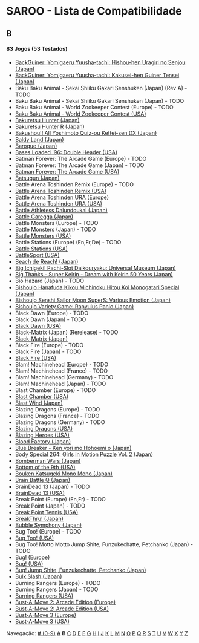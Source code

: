 # SAROO - Lista de Compatibilidade

## B

#### 83 Jogos (53 Testados)

- [BackGuiner: Yomigaeru Yuusha-tachi: Hishou-hen Uragiri no Senjou (Japan)](../../../Regions/Retails/Japan/T-19907G/01/README.md)
- [BackGuiner: Yomigaeru Yuusha-tachi: Kakusei-hen Guiner Tensei (Japan)](../../../Regions/Retails/Japan/T-19906G/01/README.md)
- Baku Baku Animal - Sekai Shiiku Gakari Senshuken (Japan) (Rev A) - TODO
- Baku Baku Animal - Sekai Shiiku Gakari Senshuken (Japan) - TODO
- Baku Baku Animal - World Zookeeper Contest (Europe) - TODO
- [Baku Baku Animal - World Zookeeper Contest (USA)](../../../Regions/Retails/USA/MK-81501/01/README.md)
- [Bakuretsu Hunter (Japan)](../../../Regions/Retails/Japan/T-22402G/01/README.md)
- [Bakuretsu Hunter R (Japan)](../../../Regions/Retails/Japan/T-24903G/01/README.md)
- [Bakushou!! All Yoshimoto Quiz-ou Kettei-sen DX (Japan)](../../../Regions/Retails/Japan/T-20001G/01/README.md)
- [Baldy Land (Japan)](../../../Regions/Retails/Japan/T-20608G/01/README.md)
- [Baroque (Japan)](../../../Regions/Retails/Japan/T-33901G/01/README.md)
- [Bases Loaded '96: Double Header (USA)](../../../Regions/Retails/USA/T-5703H/01/README.md)
- Batman Forever: The Arcade Game (Europe) - TODO
- Batman Forever: The Arcade Game (Japan) - TODO
- [Batman Forever: The Arcade Game (USA)](../../../Regions/Retails/USA/T-8140H/01/README.md)
- [Batsugun (Japan)](../../../Regions/Retails/Japan/T-1248G/01/README.md)
- Battle Arena Toshinden Remix (Europe) - TODO
- [Battle Arena Toshinden Remix (USA)](../../../Regions/Retails/USA/MK-81029/01/README.md)
- [Battle Arena Toshinden URA (Europe)](../../../Regions/Retails/Europe/MK-81054/01/README.md)
- [Battle Arena Toshinden URA (USA)](../../../Regions/Retails/USA/MK-81054/01/README.md)
- [Battle Athletess Daiundoukai (Japan)](../../../Regions/Retails/Japan/T-24601G/01/README.md)
- [Battle Garegga (Japan)](../../../Regions/Retails/Japan/T-10627G/01/README.md)
- Battle Monsters (Europe) - TODO
- Battle Monsters (Japan) - TODO
- [Battle Monsters (USA)](../../../Regions/Retails/USA/T-8137H/01/README.md)
- Battle Stations (Europe) (En,Fr,De) - TODO
- [Battle Stations (USA)](../../../Regions/Retails/USA/T-5021H/01/README.md)
- [BattleSport (USA)](../../../Regions/Retails/USA/T-8149H/01/README.md)
- [Beach de Reach! (Japan)](../../../Regions/Retails/Japan/T-29004G/01/README.md)
- [Big Ichigeki! Pachi-Slot Daikouryaku: Universal Museum (Japan)](../../../Regions/Retails/Japan/T-16704G/01/README.md)
- [Big Thanks - Super Keirin - Dream with Keirin 50 Years (Japan)](../../../Regions/Retails/Japan/6106987/01/README.md)
- Bio Hazard (Japan) - TODO
- [Bishoujo Hanafuda Kikou Michinoku Hitou Koi Monogatari Special (Japan)](../../../Regions/Retails/Japan/T-36701G/01/README.md)
- [Bishoujo Senshi Sailor Moon SuperS: Various Emotion (Japan)](../../../Regions/Retails/Japan/T-15701G/01/README.md)
- [Bishoujo Variety Game: Rapyulus Panic (Japan)](../../../Regions/Retails/Japan/T-21503G/01/README.md)
- Black Dawn (Europe) - TODO
- Black Dawn (Japan) - TODO
- [Black Dawn (USA)](../../../Regions/Retails/USA/T-7027H/01/README.md)
- Black-Matrix (Japan) (Rerelease) - TODO
- [Black-Matrix (Japan)](../../../Regions/Retails/Japan/T-20113G/01/README.md)
- Black Fire (Europe) - TODO
- Black Fire (Japan) - TODO
- [Black Fire (USA)](../../../Regions/Retails/USA/MK-81003/01/README.md)
- Blam! Machinehead (Europe) - TODO
- Blam! Machinehead (France) - TODO
- Blam! Machinehead (Germany) - TODO
- Blam! Machinehead (Japan) - TODO
- Blast Chamber (Europe) - TODO
- [Blast Chamber (USA)](../../../Regions/Retails/USA/T-13003H/01/README.md)
- [Blast Wind (Japan)](../../../Regions/Retails/Japan/T-1810G/01/README.md)
- Blazing Dragons (Europe) - TODO
- Blazing Dragons (France) - TODO
- Blazing Dragons (Germany) - TODO
- [Blazing Dragons (USA)](../../../Regions/Retails/USA/T-15907H/01/README.md)
- [Blazing Heroes (USA)](../../../Regions/Retails/USA/MK-81303/01/README.md)
- [Blood Factory (Japan)](../../../Regions/Retails/Japan/T-12504G/01/README.md)
- [Blue Breaker - Ken yori mo Hohoemi o (Japan)](../../../Regions/Retails/Japan/T-4315G/01/README.md)
- [Body Special 264: Girls in Motion Puzzle Vol. 2 (Japan)](../../../Regions/Retails/Japan/T-21003G/01/README.md)
- [Bomberman Wars (Japan)](../../../Regions/Retails/Japan/T-14320G/01/README.md)
- [Bottom of the 9th (USA)](../../../Regions/Retails/USA/T-9505H/01/README.md)
- [Bouken Katsugeki Mono Mono (Japan)](../../../Regions/Retails/Japan/T-21508G/01/README.md)
- [Brain Battle Q (Japan)](../../../Regions/Retails/Japan/T-25701G/01/README.md)
- BrainDead 13 (Japan) - TODO
- [BrainDead 13 (USA)](../../../Regions/Retails/USA/T-12103H/01/README.md)
- Break Point (Europe) (En,Fr) - TODO
- Break Point (Japan) - TODO
- [Break Point Tennis (USA)](../../../Regions/Retails/USA/T-8145H/01/README.md)
- [BreakThru! (Japan)](../../../Regions/Retails/Japan/T-21501G/01/README.md)
- [Bubble Symphony (Japan)](../../../Regions/Retails/Japan/T-19905G/01/README.md)
- Bug Too! (Europe) - TODO
- [Bug Too! (USA)](../../../Regions/Retails/USA/MK-81040/01/README.md)
- Bug Too! Motto Motto Jump Shite, Funzukechatte, Petchanko (Japan) - TODO
- [Bug! (Europe)](../../../Regions/Retails/Europe/MK-81004/01/README.md)
- [Bug! (USA)](../../../Regions/Retails/USA/GM-81004/01/README.md)
- [Bug! Jump Shite, Funzukechatte, Petchanko (Japan)](../../../Regions/Retails/Japan/GS-9063/01/README.md)
- [Bulk Slash (Japan)](../../../Regions/Retails/Japan/T-14310G/01/README.md)
- Burning Rangers (Europe) - TODO
- Burning Rangers (Japan) - TODO
- [Burning Rangers (USA)](../../../Regions/Retails/USA/MK-81803/01/README.md)
- [Bust-A-Move 2: Arcade Edition (Europe)](../../../Regions/Retails/Europe/T-8132H-50/01/README.md)
- [Bust-A-Move 2: Arcade Edition (USA)](../../../Regions/Retails/USA/T-8132H/01/README.md)
- [Bust-A-Move 3 (Europe)](../../../Regions/Retails/Europe/T-8155H-50/01/README.md)
- [Bust-A-Move 3 (USA)](../../../Regions/Retails/USA/T-31103H/01/README.md)

Navegação:
[# (0-9)](./09.md) [A](./A.md) **B** [C](./C.md) [D](./D.md) [E](./E.md) [F](./F.md) [G](./G.md) [H](./H.md) [I](./I.md) [J](./J.md) [K](./K.md) [L](./L.md) [M](./M.md) [N](./N.md) [O](./O.md) [P](./P.md) [Q](./Q.md) [R](./R.md) [S](./S.md) [T](./T.md) [U](./U.md) [V](./V.md) [W](./W.md) [X](./X.md) [Y](./Y.md) [Z](./Z.md)
